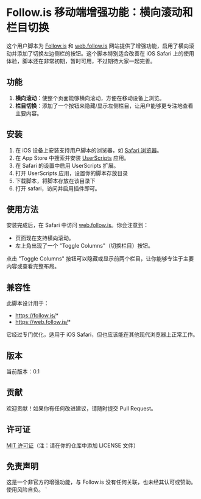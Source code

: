   # Follow.is 移动端增强功能：横向滚动和栏目切换

  这个用户脚本为 [Follow.is](https://follow.is) 和 [web.follow.is](https://web.follow.is) 网站提供了增强功能，启用了横向滚动并添加了切换左边侧栏的按钮。这个脚本特别适合改善在 iOS Safari 上的使用体验，脚本还在非常初期，暂时可用，不过期待大家一起完善。

  ## 功能

  1. **横向滚动**：使整个页面能够横向滚动，方便在移动设备上浏览。
  2. **栏目切换**：添加了一个按钮来隐藏/显示左侧栏目，让用户能够更专注地查看主要内容。

  ## 安装

  1. 在 iOS 设备上安装支持用户脚本的浏览器，如 [Safari 浏览器](https://apps.apple.com/us/app/safari/id1146562112)。
  2. 在 App Store 中搜索并安装 [UserScripts](https://apps.apple.com/us/app/userscripts/id1463298887) 应用。
  3. 在 Safari 的设置中启用 UserScripts 扩展。
  4. 打开 UserScripts 应用，设置你的脚本存放目录
  5. 下载脚本，将脚本存放在该目录下
  6. 打开 safari，访问并启用插件即可。

  ## 使用方法

  安装完成后，在 Safari 中访问 [web.follow.is](https://web.follow.is)。你会注意到：

  - 页面现在支持横向滚动。
  - 左上角出现了一个 "Toggle Columns"（切换栏目）按钮。

  点击 "Toggle Columns" 按钮可以隐藏或显示前两个栏目，让你能够专注于主要内容或查看完整布局。

  ## 兼容性

  此脚本设计用于：
  - https://follow.is/*
  - https://web.follow.is/*

  它经过专门优化，适用于 iOS Safari，但也应该能在其他现代浏览器上正常工作。

  ## 版本

  当前版本：0.1

  ## 贡献

  欢迎贡献！如果你有任何改进建议，请随时提交 Pull Request。

  ## 许可证

  [MIT 许可证](LICENSE)（注：请在你的仓库中添加 LICENSE 文件）

  ## 免责声明

  这是一个非官方的增强功能，与 Follow.is 没有任何关联，也未经其认可或赞助。使用风险自负。
`
